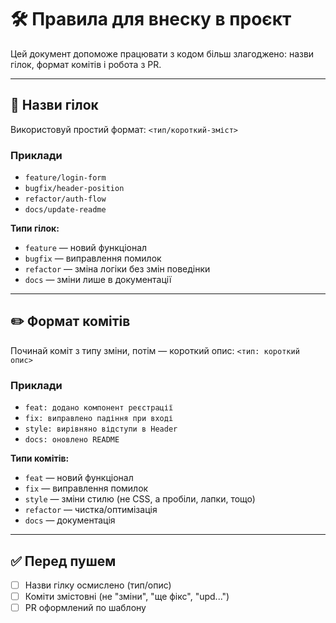 # 🛠 Правила для внеску в проєкт

Цей документ допоможе працювати з кодом більш злагоджено: назви гілок, формат комітів і робота з PR.

---

## 📂 Назви гілок

Використовуй простий формат: `<тип/короткий-зміст>`

### Приклади

- `feature/login-form`
- `bugfix/header-position`
- `refactor/auth-flow`
- `docs/update-readme`

**Типи гілок:**

- `feature` — новий функціонал
- `bugfix` — виправлення помилок
- `refactor` — зміна логіки без змін поведінки
- `docs` — зміни лише в документації

---

## ✏️ Формат комітів

Починай коміт з типу зміни, потім — короткий опис: `<тип: короткий опис>`

### Приклади

- `feat: додано компонент реєстрації`
- `fix: виправлено падіння при вході`
- `style: вирівняно відступи в Header`
- `docs: оновлено README`

**Типи комітів:**

- `feat` — новий функціонал
- `fix` — виправлення помилок
- `style` — зміни стилю (не CSS, а пробіли, лапки, тощо)
- `refactor` — чистка/оптимізація
- `docs` — документація

---

## ✅ Перед пушем

- [ ] Назви гілку осмислено (тип/опис)
- [ ] Коміти змістовні (не "зміни", "ще фікс", "upd...")
- [ ] PR оформлений по шаблону
